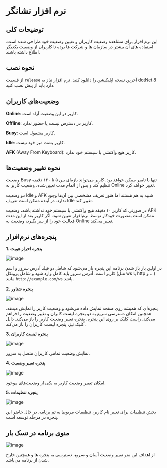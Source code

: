 # نرم افزار نشانگر
## توضیحات کلی

این نرم افزار برای مشاهده وضعیت کاربران و تعیین وضعیت خود طراحی شده است.
استفاده های آن بیشتر در سازمان ها و شرکت ها بوده تا کاربران از وضعیت یکدیگر اطلاع داشته باشند.

## نحوه نصب
از قسمت `release` آخرین نسخه اپلیکیشن را دانلود کنید. نرم افزار نیاز به [dotNet 8](https://dotnet.microsoft.com/en-us/download/dotnet/8.0) دارد باید از پیش نصب کنید.


## وضعیت‌های کاربران

**Online**: کاربر در این وضعیت آزاد است.

**Offline**: کاربر در دسترس نیست یا حضور ندارد.

**Busy**: کاربر مشغول است.

**Idle**: کاربر پشت میز خود نیست.

**AFK** (Away From Keyboard): کاربر هیچ واکنشی با سیستم خود ندارد.

## نحوه تغییر وضعیت‌ها

وضعیت Busy تنها با تایمر ممکن خواهد بود. کاربر می‌تواند بازه‌ای بین ۵ تا ۱۲۰ دقیقه تنظیم کند و پس از اتمام مدت تعیین‌شده، وضعیت کاربر به Online تغییر خواهد کرد.

دو وضعیت Idle و AFK شبیه به هم هستند اما هنوز تعریف مشخصی بین آن‌ها وجود ندارد. در آینده ممکن است تعریف Idle تغییر کند.

در صورتی که کاربر ۱۰ دقیقه هیچ واکنشی با سیستم خود نداشته باشد، وضعیت AFK ممکن است به‌صورت خودکار توسط نرم‌افزار تعیین شود. اگر کاربر بعد از این مدت فعالیت خود را از سر بگیرد، وضعیت به Online تغییر می‌کند.

## پنجره‌های نرم‌افزار

**1. پنجره احراز هویت**

![image](https://github.com/user-attachments/assets/cd03bf17-0a5d-490b-a25a-436c3838185f)

در اولین بار باز شدن برنامه این پنجره باز می‌شود که شامل دو فیلد آدرس سرور و اسم کاربر است.
آدرس سرور باید کامل وارد شود و شامل پروتکل (مثل ws یا http و ...) مانند `http://example.com/ws` باشد.


**2. پنجره شناور**

![image](https://github.com/user-attachments/assets/1e7386dd-1e2f-40e0-a18a-e12cca060d17)

پنجره‌ای که همیشه روی صفحه نمایش داده می‌شود و وضعیت کاربر را نمایش میدهد. 
همچنین امکان دسترسی سریع به دو پنجره لیست کابران و تغییر وضعیت را فراهم می‌کند.
راست کلیک بر روی این پنجره، پنجره تغییر وضعیت کاربر را باز می‌کند.
دابل کلیک نیز، پنجره لیست کاربران را باز می‌کند.


**3. پنجره لیست کاربران**

![image](https://github.com/user-attachments/assets/ca7540ff-0d2f-42a7-881d-33778d0641cc)


نمایش وضعیت تمامی کاربران متصل به سرور.


**4. پنجره تغییر وضعیت**

![image](https://github.com/user-attachments/assets/cc9417d6-00da-454c-a6e1-4c3857343dc7)

امکان تغییر وضعیت کاربر به یکی از وضعیت‌های موجود.


**5. پنجره تنظیمات**

![image](https://github.com/user-attachments/assets/871361cc-93d5-4814-81e0-669cea7977f6)

بخش تنظیمات برای تغییر نام کاربر، تنظیمات مربوط به تم برنامه. در حال حاضر این پنجره در مرحله توسعه است.



## منوی برنامه در تسک بار

![image](https://github.com/user-attachments/assets/87c838ed-f968-4459-a4b9-406504e64eb0)

از اهداف این منو تغییر وضعیت آسان و سریع، دسترسی به پنجره ها و همچنین خارج شدن از برنامه می‌باشد.




